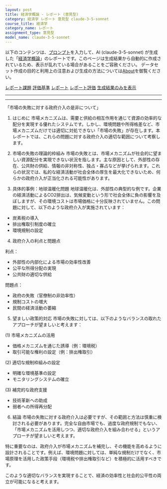 ```yaml
---
layout: post
title: 経済学概論 - レポート (意見型)
category: 経済学 レポート 意見型 claude-3-5-sonnet
course_title: 経済学
category_name: レポート
assignment_type: 意見型
model_name: claude-3-5-sonnet
---
```


以下のコンテンツは、[プロンプト](http://127.0.0.1:8000/generated/経済学/claude-3-5-sonnet/prompt_レポート-意見型.md)を入力して、AI (claude-3-5-sonnet) が生成した「[経済学概論](/contents/経済学/)」のレポートです。このページは生成結果から自動的に作成されているため、表示が乱れている場合があることをご容赦ください。
データセット作成の目的と利用上の注意および生成の方法については[About](/About)を御覧ください。

[レポート課題](../レポート課題-意見型)
[評価基準](../評価基準-意見型)
[レポート](../レポート-意見型)
[レポート評価](../レポート評価-意見型)
[生成結果のみを表示](http://127.0.0.1:8000/generated/経済学/claude-3-5-sonnet/レポート-意見型.md)
  

***
***
  
「市場の失敗に対する政府介入の是非について」

1. はじめに
市場メカニズムは、需要と供給の相互作用を通じて資源の効率的な配分を実現する優れたシステムです。しかし、環境問題や所得格差など、市場メカニズムだけでは適切に対処できない「市場の失敗」が存在します。本レポートでは、これらの問題に対する政府介入の適切な範囲について考察します。

2. 市場の失敗の理論的枠組み
市場の失敗とは、市場メカニズムが社会的に望ましい資源配分を実現できない状況を指します。主な原因として、外部性の存在、公共財の供給、情報の非対称性、独占・寡占などが挙げられます。これらの状況では、私的な経済活動が社会全体の厚生を最大化できないため、何らかの政府介入が正当化される可能性があります。

3. 具体的事例：地球温暖化問題
地球温暖化は、外部性の典型的な例です。企業の経済活動によるCO2排出は、気候変動という形で社会全体に負の影響を及ぼしますが、その環境コストは市場価格に十分反映されていません。この問題に対して、以下のような政府介入が実施されています：

- 炭素税の導入
- 排出権取引制度の確立
- 環境規制の設定

4. 政府介入の利点と問題点

利点：
- 外部性の内部化による市場の効率性改善
- 公平な所得分配の実現
- 公共財の適切な供給

問題点：
- 政府の失敗（官僚制の非効率性）
- 規制コストの増大
- 民間の経済活動の萎縮

5. 望ましい政策的対応
市場の失敗に対しては、以下のようなバランスの取れたアプローチが望ましいと考えます：

(1) 市場メカニズムの活用
- 価格メカニズムを通じた誘導（例：環境税）
- 取引可能な権利の設定（例：排出権取引）

(2) 適切な規制枠組みの設定
- 明確な環境基準の設定
- モニタリングシステムの確立

(3) 補完的な政府支援
- 技術革新への助成
- 弱者への所得再分配

6. 結論
市場の失敗に対する政府介入は必要ですが、その範囲と方法は慎重に検討される必要があります。完全な自由市場でも、過度な政府規制でもない、「市場メカニズムを活用しつつ、適切な政府介入を組み合わせる」というアプローチが望ましいと考えます。

特に重要なのは、政府介入が市場メカニズムを補完し、その機能を高めるように設計されることです。例えば、環境問題に対しては、単純な規制だけでなく、市場原理を活用した政策手段（環境税や排出権取引など）を積極的に活用すべきです。

このような適切なバランスを実現することで、経済の効率性と社会的公平性の両立が可能になると考えます。
